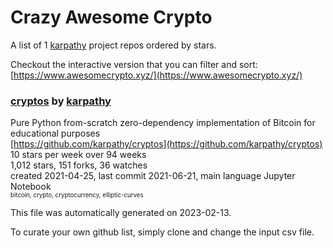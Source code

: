 # Crazy Awesome Crypto
A list of 1 [karpathy](https://github.com/karpathy) project repos ordered by stars.  

Checkout the interactive version that you can filter and sort: 
[https://www.awesomecrypto.xyz/](https://www.awesomecrypto.xyz/)  


### [cryptos](https://github.com/karpathy/cryptos) by [karpathy](https://github.com/karpathy)  
Pure Python from-scratch zero-dependency implementation of Bitcoin for educational purposes  
[https://github.com/karpathy/cryptos](https://github.com/karpathy/cryptos)  
10 stars per week over 94 weeks  
1,012 stars, 151 forks, 36 watches  
created 2021-04-25, last commit 2021-06-21, main language Jupyter Notebook  
<sub><sup>bitcoin, crypto, cryptocurrency, elliptic-curves</sup></sub>


This file was automatically generated on 2023-02-13.  

To curate your own github list, simply clone and change the input csv file.  